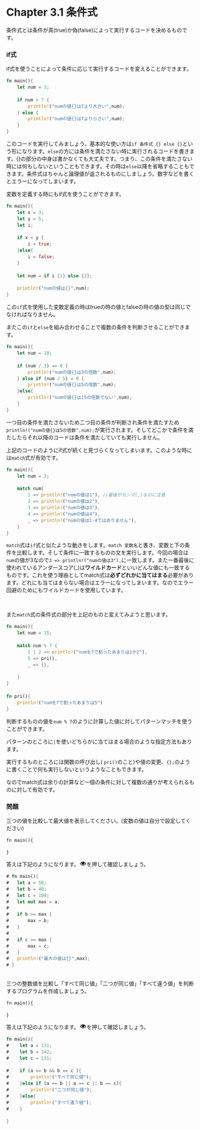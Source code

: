 # Chapter 3.1 条件式

条件式とは条件が真(true)か偽(false)によって実行するコードを決めるものです。

### if式
if式を使うことによって条件に応じて実行するコードを変えることができます。
```rust
fn main(){
    let num = 3;

    if num > 7 {
        println!("numの値{}は7より大きい",num);
    } else {
        println!("numの値{}は7より小さい",num);
    }
}
```
このコードを実行してみましょう。基本的な使い方は`if 条件式 {} else {}`という形になります。`else`の方には条件を満たさない時に実行されるコードを書きます。{}の部分の中身は書かなくても大丈夫です。つまり、この条件を満たさない時には何もしないということもできます。その時は`else`以降を省略することもできます。条件式はちゃんと論理値が返されるものにしましょう。数字などを書くとエラーになってしまいます。

変数を定義する時にもif式を使うことができます。
```rust
fn main(){
    let x = 3;
    let y = 5;
    let i;

    if x < y {
        i = true;
    }else{
        i = false;
    }

    let num = if i {1} else {2};

    println!("numの値は{}",num);
}
```
この`if`式を使用した変数定義の時はtrueの時の値とfalseの時の値の型は同じでなければなりません。

またこの`if`と`else`を組み合わせることで複数の条件を判断させることができます。

```rust
fn main(){
    let num = 10;

    if (num / 3) == 0 {
        println!("numの値{}は3の倍数",num);
    } else if (num / 5) = 0 {
        println!("numの値{}は5の倍数",num);
    }else{
        println!("numの値{}は15の倍数でない",num);
    }
}
```
一つ目の条件を満たさないため二つ目の条件が判断され条件を満たすため`println!("numの値{}は5の倍数",num);`が実行されます。そしてどこかで条件を満たしたらそれ以降のコードは条件を満たしていても実行しません。

上記のコードのようにif式が続くと見づらくなってしまいます。このような時には`match`式が有効です。
```rust
fn main(){
    let num = 3;

    match num{
        1 => println!("numの値は1"), //最後がカンマ(,)なのに注意
        2 => println!("numの値は2"),
        3 => println!("numの値は3"),
        4 => println!("numの値は4"),
        _ => println!("numの値は1-4ではありません"),
    }
}
```
`match`式は`if`式と似たような動きをします。`match 変数名`と書き、変数と下の条件を比較します。そして条件に一致するものの文を実行します。今回の場合は`num`の値が3なので`3 => println!("numの値は3"),`に一致します。また一番最後に使われているアンダースコア(_)は**ワイルドカード**といいどんな値にも一致するものです。これを使う理由としてmatch式は**必ずどれかに当てはまる**必要があります。どれにも当てはまらない場合はエラーになってしまいます。なのでエラー回避のためにもワイルドカードを使用しています。

<br>

また`match`式の条件式の部分を上記のものと変えてみようと思います。
```rust
fn main(){
    let num = 15;

    match num % 7 {
        1 | 2 => println!("numを7で割ったあまりは1か2"),
        5 => pri(),
        _ => {},

    }
}

fn pri(){
    println!("numを7で割ったあまりは5")
}
```
判断するものの値を`num % 7`のように計算した値に対してパターンマッチを使うことができます。

パターンのところに`|`を使いどちらかに当てはまる場合のような指定方法もあります。

実行するものところには関数の呼び出し( `pri()`のこと)や値の変更、`{};`のように書くことで何も実行しないというようなこともできます。

なのでmatch式は余りの計算など一個の条件に対して複数の通りが考えられるものに対して有効です。

### 問題　

三つの値を比較して最大値を表示してください。(変数の値は自分で設定してください)
```rust,editable
fn main(){

}
```
答えは下記のようになります。![表示](../img/%E8%A1%A8%E7%A4%BA.png)を押して確認しましょう。
```rust
# fn main(){
#   let a = 50;
#   let b = 40;
#   let c = 100;
#   let mut max = a;  
#   
#   if b >= max {
#       max = b;    
#   }
# 
#   if c >= max {
#       max = c;
#   }
#   println!("最大の値は{}",max);
# }



```

三つの整数値を比較し「すべて同じ値」「二つが同じ値」「すべて違う値」を判断するプログラムを作成しましょう。
```rust,editable
fn main(){

}
```
答えは下記のようになります。![表示](../img/%E8%A1%A8%E7%A4%BA.png)を押して確認しましょう。
```rust
fn main(){
#    let a = 131;
#    let b = 142;
#    let c = 131;

#    if (a == b && b == c ){
#        println!("すべて同じ値");
#    }else if (a == b || a == c || b == c){
#        println!("二つが同じ値");
#    }else{
#        println!("すべて違う値");
#    }

}
```